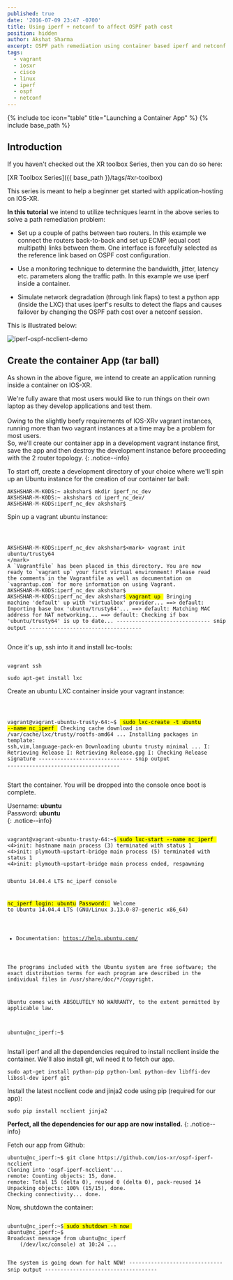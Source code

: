 ```yaml
---
published: true
date: '2016-07-09 23:47 -0700'
title: Using iperf + netconf to affect OSPF path cost
position: hidden
author: Akshat Sharma
excerpt: OSPF path remediation using container based iperf and netconf
tags:
  - vagrant
  - iosxr
  - cisco
  - linux
  - iperf
  - ospf
  - netconf
---
```


{% include toc icon="table" title="Launching a Container App" %}
{% include base_path %}
  

## Introduction

If you haven't checked out the XR toolbox Series, then you can do so here:  

>
[XR Toolbox Series]({{ base_path }}/tags/#xr-toolbox)

  
This series is meant to help a beginner get started with application-hosting on IOS-XR.  
  
  
**In this tutorial** we intend to utilize techniques learnt in the above series to solve a path remediation problem:  
  
*  Set up a couple of paths between two routers. In this example we connect the routers back-to-back and set up ECMP (equal cost multipath) links between them. One interface is forcefully selected as the reference link based on OSPF cost configuration.  

*  Use a monitoring technique to determine the bandwidth, jitter, latency etc. parameters along the traffic path. In this example we use iperf inside a container.  

*  Simulate network degradation (through link flaps) to test a python app (inside the LXC) that uses iperf's results to detect the flaps and causes failover by changing the OSPF path cost over a netconf session.  

This is illustrated below:  

![iperf-ospf-ncclient-demo](https://camo.githubusercontent.com/a30938cc2dd9c0788b701677fbb5398bc5bb6646/68747470733a2f2f7872646f63732e6769746875622e696f2f7872646f63732d696d616765732f6173736574732f7475746f7269616c2d696d616765732f6f7370665f6e635f69706572662e6a7067)  


## Create the container App (tar ball)  

As shown in the above figure, we intend to create an application running inside a container on IOS-XR.  

We're fully aware that most users would like to run things on their own laptop as they develop applications and test them.   
&nbsp;  
Owing to the slightly beefy requirements of IOS-XRv vagrant instances, running more than two vagrant instances at a time may be a problem for most users.   
So, we'll create our container app in a development vagrant instance first, save the app and then destroy the development instance before proceeding with the 2 router topology.
{: .notice--info}  


To start off, create a development directory of your choice where we'll spin up an Ubuntu instance for the creation of our container tar ball:  

```shell
AKSHSHAR-M-K0DS:~ akshshar$ mkdir iperf_nc_dev
AKSHSHAR-M-K0DS:~ akshshar$ cd iperf_nc_dev/
AKSHSHAR-M-K0DS:iperf_nc_dev akshshar$ 
```  

Spin up a vagrant ubuntu instance:  

<div class="highlighter-rouge">
<pre class="highlight">
<code>

AKSHSHAR-M-K0DS:iperf_nc_dev akshshar$<mark> vagrant init ubuntu/trusty64 </mark>
A `Vagrantfile` has been placed in this directory. You are now
ready to `vagrant up` your first virtual environment! Please read
the comments in the Vagrantfile as well as documentation on
`vagrantup.com` for more information on using Vagrant.
AKSHSHAR-M-K0DS:iperf_nc_dev akshshar$ 
AKSHSHAR-M-K0DS:iperf_nc_dev akshshar$<mark> vagrant up </mark>
Bringing machine 'default' up with 'virtualbox' provider...
==> default: Importing base box 'ubuntu/trusty64'...
==> default: Matching MAC address for NAT networking...
==> default: Checking if box 'ubuntu/trusty64' is up to date...
------------------------------ snip output ------------------------------------
</code>
</pre>
</div> 


Once it's up, ssh into it and install lxc-tools:  

```shell

vagrant ssh

sudo apt-get install lxc 

```  

Create  an ubuntu LXC container inside your vagrant instance:  


<div class="highlighter-rouge">
<pre class="highlight">
<code>

vagrant@vagrant-ubuntu-trusty-64:~$ <mark> sudo lxc-create -t ubuntu --name nc_iperf </mark>
Checking cache download in /var/cache/lxc/trusty/rootfs-amd64 ... 
Installing packages in template: ssh,vim,language-pack-en
Downloading ubuntu trusty minimal ...
I: Retrieving Release 
I: Retrieving Release.gpg 
I: Checking Release signature
------------------------------ snip output ------------------------------------
</code>
</pre>
</div> 


Start the container. You will be dropped into the console once boot is complete.  
  
Username:  **ubuntu**  
Password:  **ubuntu**  
{: .notice--info}  


<div class="highlighter-rouge">
<pre class="highlight">
<code>
vagrant@vagrant-ubuntu-trusty-64:~$<mark> sudo lxc-start --name nc_iperf </mark>
&lt;4&gt;init: hostname main process (3) terminated with status 1
&lt;4&gt;init: plymouth-upstart-bridge main process (5) terminated with status 1
&lt;4&gt;init: plymouth-upstart-bridge main process ended, respawning


Ubuntu 14.04.4 LTS nc_iperf console

<mark>nc_iperf login: ubuntu</mark>
<mark>Password:      </mark>
Welcome to Ubuntu 14.04.4 LTS (GNU/Linux 3.13.0-87-generic x86_64)

 * Documentation:  https://help.ubuntu.com/

The programs included with the Ubuntu system are free software;
the exact distribution terms for each program are described in the
individual files in /usr/share/doc/*/copyright.

Ubuntu comes with ABSOLUTELY NO WARRANTY, to the extent permitted by
applicable law.

ubuntu@nc_iperf:~$ 
</code>
</pre>
</div> 

Install iperf and all the dependencies required to install ncclient inside the container. We'll also install git, wil need it to fetch our app.  

```shell
sudo apt-get install python-pip python-lxml python-dev libffi-dev libssl-dev iperf git
```  

Install the latest ncclient code and jinja2 code using pip (required for our app):

```shell
sudo pip install ncclient jinja2

```

**Perfect, all the dependencies for our app are now installed.**
{: .notice--info}  

Fetch our app from Github:  

```shell
ubuntu@nc_iperf:~$ git clone https://github.com/ios-xr/ospf-iperf-ncclient
Cloning into 'ospf-iperf-ncclient'...
remote: Counting objects: 15, done.
remote: Total 15 (delta 0), reused 0 (delta 0), pack-reused 14
Unpacking objects: 100% (15/15), done.
Checking connectivity... done.
```

Now, shutdown the container:  


<div class="highlighter-rouge">
<pre class="highlight">
<code>
ubuntu@nc_iperf:~$<mark> sudo shutdown -h now </mark>
ubuntu@nc_iperf:~$ 
Broadcast message from ubuntu@nc_iperf
	(/dev/lxc/console) at 10:24 ...

The system is going down for halt NOW!
------------------------------ snip output ------------------------------------
</code>
</pre>
</div> 




  
